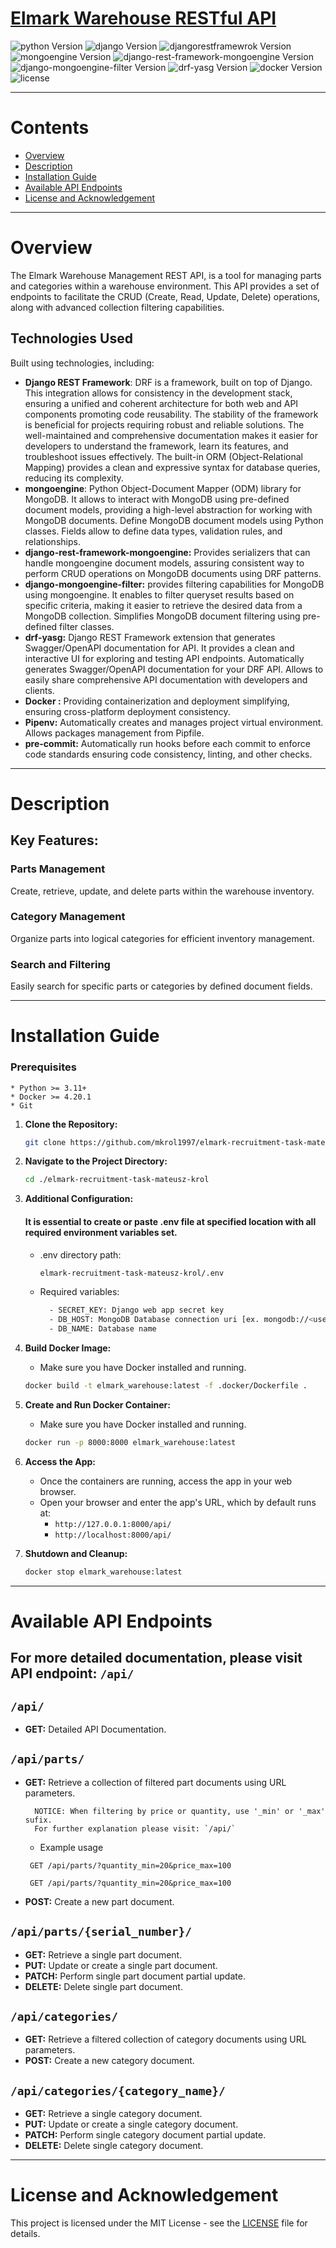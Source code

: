 

# [Elmark Warehouse RESTful API](https://github.com/mkrol1997/elmark-recruitment-task-mateusz-krol/)
![python Version](https://img.shields.io/badge/python-3.11-yellow.svg)
![django Version](https://img.shields.io/badge/django-5.0.1-green.svg)
![djangorestframewrok Version](https://img.shields.io/badge/djangorestframework-3.14.0-blue.svg)
![mongoengine Version](https://img.shields.io/badge/mongoengine-0.27.0-darkgreen.svg)
![django-rest-framework-mongoengine Version](https://img.shields.io/badge/django--rest--framework--mongoengine-3.4.1-teal.svg)
![django-mongoengine-filter Version](https://img.shields.io/badge/django--mongoengine--filter-0.4.2-orange.svg)
![drf-yasg Version](https://img.shields.io/badge/drf--yasg-1.21.7-amber.svg)
![docker Version](https://img.shields.io/badge/docker-4.20.1-darkblue.svg)
![license](https://img.shields.io/badge/license-MIT-purple.svg)


________
# Contents

* [Overview](#Overview)
* [Description](#Description)
* [Installation Guide](#Installation-Guide)
* [Available API Endpoints](#Available-API-Endpoints)
* [License and Acknowledgement](#License-and-Acknowledgement)

________
# Overview

The Elmark Warehouse Management REST API, is a tool for managing parts and categories within a warehouse environment.
This API provides a set of endpoints to facilitate the CRUD (Create, Read, Update, Delete) operations,
along with advanced collection filtering capabilities.

## Technologies Used

Built using technologies, including:

- **Django REST Framework**:
DRF is a framework, built on top of Django. This integration allows for consistency in the development stack,
ensuring a unified and coherent architecture for both web and API components promoting code reusability.
The stability of the framework is beneficial for projects requiring robust and reliable solutions.
The well-maintained and comprehensive documentation makes it easier for developers to understand the framework, learn its features,
and troubleshoot issues effectively. The built-in ORM (Object-Relational Mapping) provides a clean and expressive syntax
for database queries, reducing its complexity.
- **mongoengine**: Python Object-Document Mapper (ODM) library for MongoDB.
It allows to interact with MongoDB using pre-defined document models, providing a high-level abstraction for working with MongoDB documents.
Define MongoDB document models using Python classes. Fields allow to define data types, validation rules, and relationships.
- **django-rest-framework-mongoengine:** Provides serializers that can handle mongoengine document models, assuring
consistent way to perform CRUD operations on MongoDB documents using DRF patterns.
- **django-mongoengine-filter:** provides filtering capabilities for
MongoDB using mongoengine. It enables to filter queryset results based on specific criteria,
making it easier to retrieve the desired data from a MongoDB collection.
Simplifies MongoDB document filtering using pre-defined filter classes.
- **drf-yasg:**  Django REST Framework extension that generates Swagger/OpenAPI documentation for API.
It provides a clean and interactive UI for exploring and testing API endpoints.
Automatically generates Swagger/OpenAPI documentation for your DRF API.
Allows to easily share comprehensive API documentation with developers and clients.
- **Docker :** Providing containerization and deployment simplifying, ensuring cross-platform deployment consistency.
- **Pipenv:** Automatically creates and manages project virtual environment. Allows packages management from Pipfile.
- **pre-commit:** Automatically run hooks before each commit to enforce code standards ensuring code consistency, linting, and other checks.

________
# Description

## Key Features:

### Parts Management
Create, retrieve, update, and delete parts within the warehouse inventory.

### Category Management
Organize parts into logical categories for efficient inventory management.

### Search and Filtering
Easily search for specific parts or categories by defined document fields.

________
# Installation Guide

  ### Prerequisites
    * Python >= 3.11+
    * Docker >= 4.20.1
    * Git

1. **Clone the Repository:**

    ```bash
    git clone https://github.com/mkrol1997/elmark-recruitment-task-mateusz-krol/
    ```

2. **Navigate to the Project Directory:**

    ```bash
    cd ./elmark-recruitment-task-mateusz-krol
    ```
3. **Additional Configuration:**

    #### It is essential to create or paste .env file at specified location with all required environment variables set.
    - .env directory path:
      ```bash
      elmark-recruitment-task-mateusz-krol/.env
      ```
    - Required variables:
       ```bash
         - SECRET_KEY: Django web app secret key
         - DB_HOST: MongoDB Database connection uri [ex. mongodb://<username>:<password>@<database_host>:<port>/]
         - DB_NAME: Database name
       ```
4. **Build Docker Image:**

    - Make sure you have Docker installed and running.

    ```bash
    docker build -t elmark_warehouse:latest -f .docker/Dockerfile .
    ```

5. **Create and Run Docker Container:**

    - Make sure you have Docker installed and running.

    ```bash
    docker run -p 8000:8000 elmark_warehouse:latest
    ```

6. **Access the App:**

    - Once the containers are running, access the app in your web browser.
    - Open your browser and enter the app's URL, which by default runs at:
        * `http://127.0.0.1:8000/api/`
        * `http://localhost:8000/api/`

7. **Shutdown and Cleanup:**

    ```bash
    docker stop elmark_warehouse:latest
    ```
________
# Available API Endpoints
## For more detailed documentation, please visit API endpoint: `/api/`

## `/api/`
   - **GET:** Detailed API Documentation.

## `/api/parts/`
   - **GET:** Retrieve a collection of filtered part documents using URL parameters.
     ```
       NOTICE: When filtering by price or quantity, use '_min' or '_max' sufix.
       For further explanation please visit: `/api/`
     ```
       * Example usage
       ```
        GET /api/parts/?quantity_min=20&price_max=100
       ```
       ```
        GET /api/parts/?quantity_min=20&price_max=100
       ```

   - **POST:** Create a new part document.

## `/api/parts/{serial_number}/`
   - **GET:** Retrieve a single part document.
   - **PUT:** Update or create a single part document.
   - **PATCH:** Perform single part document partial update.
   - **DELETE:** Delete single part document.

## `/api/categories/`
   - **GET:** Retrieve a filtered collection of category documents using URL parameters.
   - **POST:** Create a new category document.

## `/api/categories/{category_name}/`
   - **GET:** Retrieve a single category document.
   - **PUT:** Update or create a single category document.
   - **PATCH:** Perform single category document partial update.
   - **DELETE:** Delete single category document.

________
# License and Acknowledgement

This project is licensed under the MIT License - see the [LICENSE](LICENSE) file for details.
